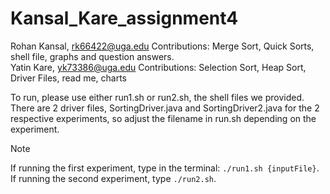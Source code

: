 # Kansal_Kare_assignment4

Rohan Kansal, rk66422@uga.edu Contributions: Merge Sort, Quick Sorts, shell file, graphs and question answers.\
Yatin Kare, yk73386@uga.edu  Contributions: Selection Sort, Heap Sort, Driver Files, read me, charts 

To run, please use either run1.sh or run2.sh, the shell files we provided. There are 2 driver files, SortingDriver.java and SortingDriver2.java for the 2 respective experiments, so adjust the filename in run.sh depending on the experiment.
> [!NOTE]
> If running the first experiment, type in the terminal: `./run1.sh {inputFile}`.
> If running the second experiment, type `./run2.sh`.

